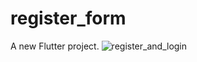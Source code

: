 # register_form

A new Flutter project.
![register_and_login](https://github.com/user-attachments/assets/acd87b48-f571-4422-bcd7-4cb70413be3e)
